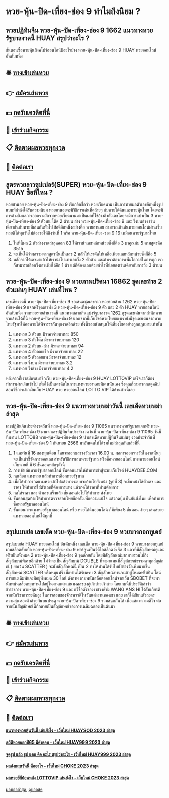 # หวย-หุ้น-ปิด-เที่ยง-ช่อง 9 ทำไมถึงนิยม ?
## หวยปฏิทินจีน หวย-หุ้น-ปิด-เที่ยง-ช่อง 9 1662 แนวทางหวยรัฐบาลงวดนี้ HUAY สรุปว่าอะไร ?
ขั้นตอนซื้อหวยหุ้นสิงคโปร์ออนไลน์มีอะไรบ้าง หวย-หุ้น-ปิด-เที่ยง-ช่อง 9 HUAY หวยออนไลน์ อันดับหนึ่ง

## 🛎 [ทางเข้าเล่นหวย](https://bit.ly/3BG5bNw)
## 👉 [สมัครเล่นหวย](https://bit.ly/3BG5bNw)
## 💵 [กดรับเครดิตที่นี่](https://bit.ly/3C3mvgS)
## 👑 [เข้าร่วมกิจกรรม](https://bit.ly/3C3mvgS)
## 📋 [ติดตามผลหวยทุกงวด](https://bit.ly/3C3mvgS)
## 📱 [ติดต่อเรา](https://bit.ly/3C3mvgS)

## สูตรหวยลาวซุปเปอร์(SUPER) หวย-หุ้น-ปิด-เที่ยง-ช่อง 9 HUAY ซื้อที่ไหน ?
หวยฮานอย หวย-หุ้น-ปิด-เที่ยง-ช่อง 9 เรียกอีกชื่อว่า หวยเวียดนาม เป็นการทายผลตัวเลขอีกหนึ่งรูปแบบที่กำลังได้รับความนิยม หวยฮานอยจะมีวิธีการเล่นที่คล้ายๆ กับหวยใต้ดินและหวยหุ้นไทย
โดยจะมีการอ้างอิงผลการออกรางวัลจากหวยเวียดนามมาเป็นผลที่ใช้อ้างอิงตัวเลขโดยจะมีการแบ่งเป็น 3 หวย-หุ้น-ปิด-เที่ยง-ช่อง 9 ตัวบน โต๊ด 2 ตัวบน ล่าง หวย-หุ้น-ปิด-เที่ยง-ช่อง 9 และ วิ่งบนล่าง
เช่นเดียวกันกับหวยที่เล่นกันทั่วไป ข้อดีอีกหนึ่งอย่างคือ หวยฮานอย สามารถเข้าเล่นหวยออนไลน์ผ่านเว็บหวยดีได้ทุกวันไม่ต้องรอให้ถึงวันที่ 1 หรือ หวย-หุ้น-ปิด-เที่ยง-ช่อง 9 16 เหมือนหวยรัฐบาลไทย
1. ในที่นี้ผล 2 ตัวล่างงวดล่าสุดออก 83 ให้เรานำเลขหลักหน่วยซึ่งก็คือ 3 มาคูณกับ 5 ตามสูตรคือ 3515
2. จะเห็นได้ว่าผลรวมจากสูตรนั้นเป็นเลข 2 หลักให้เราตัดให้เหลือเพียงเลขหลักหน่วยซึ่งก็คือ 5
3. หลักจากได้เลขมาแล้วให้เรานำไปแทงเลขวิ่ง 2 ตัวล่าง และถ้าเราต้องการเพิ่มโอกาสในการถูก เราก็สามารถเลือกวิ่งเลขเพิ่มได้อีก 1 ตัว แต่ก็ต้องแลกด้วยกำไรที่น้อยลงเช่นเดียวกับการวิ่ง 3 ตัวบน

## หวย-หุ้น-ปิด-เที่ยง-ช่อง 9 หวยภาพปริศนา 16862 ชุดเลขท้าย 2 ตัวแม่นๆ HUAY เล่นที่ไหน ?
เลขเด็ดงวดนี้ หวย-หุ้น-ปิด-เที่ยง-ช่อง 9 ขอเสนอชุดเลขจาก หวยรวยล้าน 1262 หวย-หุ้น-ปิด-เที่ยง-ช่อง 9 แจกฟรีชุดเลขทั้ง 3 หวย-หุ้น-ปิด-เที่ยง-ช่อง 9 ตัว และ 2 ตัว HUAY หวยออนไลน์ อันดับหนึ่ง จากหวยรวยล้านงวดนี้ แนวทางสลากกินแบ่งรัฐบาลงวด 1262 ดูชุดเลขเด่นจากสำนักหวยรวยล้านได้ที่นี่ หวย-หุ้น-ปิด-เที่ยง-ช่อง 9 นอกจากนี้เว็บไซต์หวยไทยของเรายังมีชุดเลขเด่นจากหวยไทยรัฐมาให้คอหวยได้พิจารรากันทุกงวดอีกด้วย ทั้งนี้ขอสนับสนุนให้เสี่ยงโชคอย่างถูกกฎหมายเท่านั้น
1. แทงหวย 3 ตัวบน มีราคาจ่ายบาทละ 850
2. แทงหวย 3 ตัวโต๊ด มีราคาจ่ายบาทละ 120
3. แทงหวย 2 ตัวบน-ล่าง มีราคาจ่ายบาทละ 94
4. แทงหวย 4 ตัวลอยเรือ มีราคาจ่ายบาทละ 22
5. แทงหวย 5 ตัวลอยแพ มีราคาจ่ายบาทละ 12
6. แทงหวย วิ่งบน มีราคาจ่ายบาทละ 3.2
7. แทงหวย วิ่งล่าง มีราคาจ่ายบาทละ 4.2

หลังจากที่เราสมัครสมาชิกเว็บ หวย-หุ้น-ปิด-เที่ยง-ช่อง 9 HUAY LOTTOVIP เสร็จเราก็ต้องทำการฝากเงินเข้าไป เพื่อใช้เป็นเครดิตในการแทงหวยฮานอยพิเศษนั่นเอง ซึ่งคุณก็สามารถกดดูคลิปสอนวิธีการฝากเงินเว็บ HUAY หวย หวยออนไลน์ LOTTO VIP ได้ด้านล่างนี้เลย

## หวย-หุ้น-ปิด-เที่ยง-ช่อง 9 แนวทางหวยพม่าวันนี้ เลขเด็ดหวยพม่าล่าสุด
เลขปฏิทินจีนประจำงวดวันที่ หวย-หุ้น-ปิด-เที่ยง-ช่อง 9 11065
แนวทางหวยรัฐบาลแจกฟรี หวย-หุ้น-ปิด-เที่ยง-ช่อง 9 มาแจกเลขปฏิทินจีนประจำงวดวันที่ หวย-หุ้น-ปิด-เที่ยง-ช่อง 9 11065 วันนี้ทีมงาน LOTTO88 หวย-หุ้น-ปิด-เที่ยง-ช่อง 9 นำเลขเด็ดหวยปฏิทินจีนแม่นๆ งวดประจำวันที่ หวย-หุ้น-ปิด-เที่ยง-ช่อง 9 1 กันยายน 2566 มาอัพเดตให้ได้ชมใหม่ล่าสุดกันแล้วที่นี่
1. 1 และวันที่ 16 ของทุกเดือน โดยจะออกผลรางวัลเวลา 16.00 น. ผลการออกรางวัลในงวดนั้นๆจะเป็นตัวชี้วัดการออกเลข สำหรับวิธีการเล่นหวยรัฐบาล หรือซื้อหวยออนไลน์ แทงหวยออนไลน์ เว็บหวยดี มี 6 ขั้นตอนหลักๆดังนี้
2. การเข้าเล่นหวยรัฐบาลออนไลน์ ขั้นตอนแรกให้ทำการเข้าสู่ระบบเว็บไซต์ HUAYDEE.COM
3. กดเลือก แทงหวย แล้วทำการเลือกหวยรัฐบาล
4. เมื่อได้ทำการกดแทงหวยเข้าไปแล้วทางระบบจะย้ายไปยังหน้า (รูปที่ 3) จะขึ้นหน้าใส่ตัวเลข และ ราคา ให้ทำการใส่ตัวเลขที่ต้องการแทง แล้วกดใส่ราคาที่ท่านต้องการ
5. กดใส่ราคา และ ตัวเลขเสร็จแล้ว ขั้นตอนต่อไปให้ทำการ ส่งโพย
6. ขั้นตอนสุดท้ายให้ทำการตรวจสอบโพยอีกครั้งเพื่อความแน้ใจ แล้วกดปุ่ม ยืนยันส่งโพย เพื่อทำการซื้อหวยรัฐบาลออนไลน์
7. ขั้นตอนการแทงหวยรัฐบาลออนไลน์ หรือ หวยใต้ดินออนไลน์ ก็มีเพียง 5 ขั้นตอน ง่ายๆ เล่นสบาย แทงหวยออนไลน์ได้ทุกที่

## สรุปแบบย่อ เลขเด็ด หวย-หุ้น-ปิด-เที่ยง-ช่อง 9 หวยบางกอกทูเดย์
สรุปแบบย่อ HUAY หวยออนไลน์ อันดับหนึ่ง เลขเด็ด หวย-หุ้น-ปิด-เที่ยง-ช่อง 9 หวยบางกอกทูเดย์ เกมสล็อตดับเบิ้ล หวย-หุ้น-ปิด-เที่ยง-ช่อง 9 ฟอร์จูนเป็นวิดีโอสล็อต 5 รีล 3 แถวที่มีสัญลักษณ์คู่และฟรีสปินทั้งหมด 2 หวย-หุ้น-ปิด-เที่ยง-ช่อง 9 ชุดด้วยกัน โดยมีสัญลักษณ์มากมายรวมไปถึงสัญลักษณ์พิเศษอีกด้วย ไม่ว่าจะเป็น สัญลักษณ์ DOUBLE ที่จะมาแทนที่สัญลักษณ์ธรรมดาทุกสัญลักณ์ ( ยกเว้น SCATTER ) จะนับสัญลักษณ์นี้ เป็น 2 ทำให้ท่านได้รับโบนัสรางวัลเพิ่มมากขึ้น สัญลักษณ์ SCATTER หรือหมุนฟรี เมื่อท่านได้รับครบ 3 สัญลักษณ์ท่านจะเข้าสู่โหมดฟรีสปิน ไลน์การชนะเดิมพันจะมีอยู่ทั้งหมด 30 ไลน์ ดังภาพ
เกมพนันสล็อตออนไลน์จากเว็บ SBOBET ที่จะพานักพนันสล็อตทุกท่านไปอยู่ในงานแต่งแสนมงคลของคู่เจ้าบ่าวเจ้าสาว โดยเกมนี้มีประวัติเล่าว่า ข้าราชการ หวย-หุ้น-ปิด-เที่ยง-ช่อง 9 และ กวีชื่อดังของราชวงศ์ซ่ง WANG ANS HI ได้รับเกียรติจากนักวิชาการระดับสูง ในการสอบของจักรพรรดิในวันแต่งงานของเขา และเขาก็ได้เขียนตัวละคร ความสุข สองตัวด้วยกันบนประตู หวย-หุ้น-ปิด-เที่ยง-ช่อง 9 รวมสนุกกันได้ เพื่อแสดงความดีใจ ต่อจากนั้นสัญลักษณ์นี้ก็กลายเป็นสัญลักษณ์ของการเฉลิมฉลองเป็นต้นมา

## 🛎 [ทางเข้าเล่นหวย](https://bit.ly/3BG5bNw)
## 👉 [สมัครเล่นหวย](https://bit.ly/3BG5bNw)
## 💵 [กดรับเครดิตที่นี่](https://bit.ly/3C3mvgS)
## 👑 [เข้าร่วมกิจกรรม](https://bit.ly/3C3mvgS)
## 📋 [ติดตามผลหวยทุกงวด](https://bit.ly/3C3mvgS)
## 📱 [ติดต่อเรา](https://bit.ly/3C3mvgS)

#### [แนวทางหวยหุ้นวันนี้ เล่นยังไง - เว็บใหม่ HUAYSOD 2023 ล่าสุด](https://atom.io/themes/แนวทางหวยหุ้นวันนี้%20เล่นยังไง%20-%20เว็บใหม่%20huaysod%202023%20ล่าสุด)
#### [สถิติหวยออกปี65 มีคำตอบ - เว็บใหม่ HUAY999 2023 ล่าสุด](https://atom.io/themes/สถิติหวยออกปี65%20มีคำตอบ%20-%20เว็บใหม่%20huay999%202023%20ล่าสุด)
#### [จุดธูป แล้ว ธูป แตก คือ อะไร สรุปว่าอะไร - เว็บใหม่ HUAY999 2023 ล่าสุด](https://atom.io/themes/จุดธูป%20แล้ว%20ธูป%20แตก%20คือ%20อะไร%20สรุปว่าอะไร%20-%20เว็บใหม่%20huay999%202023%20ล่าสุด)
#### [ผลอังกฤษวันนี้ คืออะไร - เว็บใหม่ CHOKE 2023 ล่าสุด](https://atom.io/themes/ผลอังกฤษวันนี้%20คืออะไร%20-%20เว็บใหม่%20choke%202023%20ล่าสุด)
#### [ผลหวยยี่กีย้อนหลัง LOTTOVIP เล่นยังไง - เว็บใหม่ CHOKE 2023 ล่าสุด](https://atom.io/themes/ผลหวยยี่กีย้อนหลัง%20lottovip%20เล่นยังไง%20-%20เว็บใหม่%20choke%202023%20ล่าสุด)

[ผลบอลล่าสุด](https://siamsport.tv "ผลบอลล่าสุด"), [ดูบอลสด](https://siamsport.tv/ดูบอลสด "ดูบอลสด")